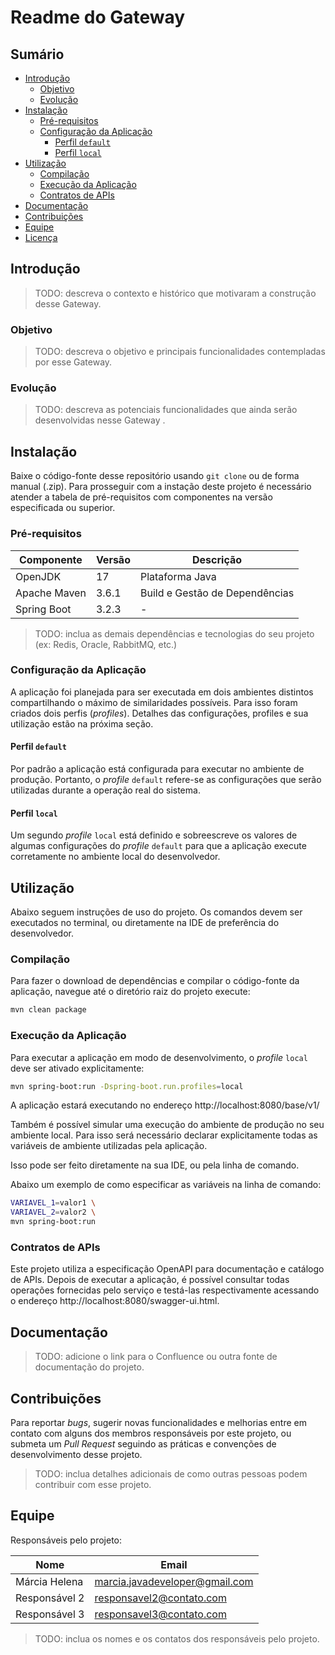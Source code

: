 # Readme do Gateway

## Sumário

* [Introdução](#introdução)
    + [Objetivo](#objetivo)
    + [Evolução](#evolução)
* [Instalação](#instalação)
    + [Pré-requisitos](#pré-requisitos)
    + [Configuração da Aplicação](#configuração-da-aplicação)
        - [Perfil `default`](#perfil-default)
        - [Perfil `local`](#perfil-local)
* [Utilização](#utilização)
    + [Compilação](#compilação)
    + [Execução da Aplicação](#execução-da-aplicação)
    + [Contratos de APIs](#contratos-de-apis)
* [Documentação](#documentação)
* [Contribuições](#contribuições)
* [Equipe](#equipe)
* [Licença](#licença)

## Introdução

> TODO: descreva o contexto e histórico que motivaram a construção desse Gateway.

### Objetivo

> TODO: descreva o objetivo e principais funcionalidades contempladas por esse Gateway.

### Evolução

> TODO: descreva as potenciais funcionalidades que ainda serão desenvolvidas nesse Gateway .

## Instalação

Baixe o código-fonte desse repositório usando `git clone` ou de forma manual (.zip).
Para prosseguir com a instação deste projeto é necessário atender a tabela de pré-requisitos com
componentes na versão
especificada ou superior.

### Pré-requisitos

| Componente   | Versão | Descrição                      |
|--------------|--------|--------------------------------|
| OpenJDK      | 17     | Plataforma Java                |
| Apache Maven | 3.6.1  | Build e Gestão de Dependências |
| Spring Boot  | 3.2.3  | -                              |

> TODO: inclua as demais dependências e tecnologias do seu projeto (ex: Redis, Oracle, RabbitMQ,
> etc.)

### Configuração da Aplicação

A aplicação foi planejada para ser executada em dois ambientes distintos compartilhando o máximo de
similaridades possíveis.
Para isso foram criados dois perfis (_profiles_). Detalhes das configurações, profiles e sua
utilização estão na próxima seção.

#### Perfil `default`

Por padrão a aplicação está configurada para executar no ambiente de produção. Portanto, o
_profile_ `default`
refere-se as configurações que serão utilizadas durante a operação real do sistema.

#### Perfil `local`

Um segundo _profile_ `local` está definido e sobreescreve os valores de algumas configurações do
_profile_ `default`
para que a aplicação execute corretamente no ambiente local do desenvolvedor.

## Utilização

Abaixo seguem instruções de uso do projeto. Os comandos devem ser executados no terminal, ou
diretamente na IDE de preferência
do desenvolvedor.

### Compilação

Para fazer o download de dependências e compilar o código-fonte da aplicação, navegue até o
diretório raiz do projeto execute:

```bash
mvn clean package
```

### Execução da Aplicação

Para executar a aplicação em modo de desenvolvimento, o _profile_ `local` deve ser ativado
explicitamente:

```bash
mvn spring-boot:run -Dspring-boot.run.profiles=local
```

A aplicação estará executando no endereço http://localhost:8080/base/v1/

Também é possível simular uma execução do ambiente de produção no seu ambiente local.
Para isso será necessário declarar explicitamente todas as variáveis de ambiente utilizadas pela
aplicação.

Isso pode ser feito diretamente na sua IDE, ou pela linha de comando.

Abaixo um exemplo de como especificar as variáveis na linha de comando:

```bash
VARIAVEL_1=valor1 \
VARIAVEL_2=valor2 \
mvn spring-boot:run
```

### Contratos de APIs

Este projeto utiliza a especificação OpenAPI para documentação e catálogo de APIs.
Depois de executar a aplicação, é possível consultar todas operações fornecidas pelo serviço e
testá-las respectivamente
acessando o endereço http://localhost:8080/swagger-ui.html.

## Documentação

> TODO: adicione o link para o Confluence ou outra fonte de documentação do projeto.

## Contribuições

Para reportar _bugs_, sugerir novas funcionalidades e melhorias entre em contato com alguns dos
membros responsáveis
por este projeto, ou submeta um _Pull Request_ seguindo as práticas e convenções de desenvolvimento
desse projeto.
> TODO: inclua detalhes adicionais de como outras pessoas podem contribuir com esse projeto.

## Equipe

Responsáveis pelo projeto:

| Nome          | Email                           |
|---------------|---------------------------------|
| Márcia Helena | marcia.javadeveloper@gmail.com  |
| Responsável 2 | responsavel2@contato.com        |
| Responsável 3 | responsavel3@contato.com        |

> TODO: inclua os nomes e os contatos dos responsáveis pelo projeto.

